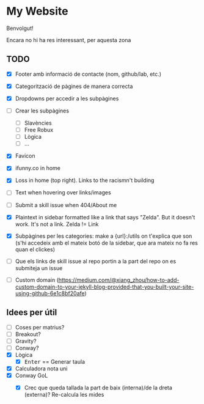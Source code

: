# My Website

Benvolgut!

Encara no hi ha res interessant, per aquesta zona


## TODO
- [X] Footer amb informació de contacte (nom, github/lab, etc.)
- [X] Categorització de pàgines de manera correcta
- [X] Dropdowns per accedir a les subpàgines
- [ ] Crear les subpàgines
    - [ ] Slavències
    - [ ] Free Robux
    - [ ] Lògica
    - [ ] ...
- [X] Favicon
- [X] ifunny.co in home
- [X] Loss in home (top right). Links to the racismn't building
- [ ] Text when hovering over links/images
- [ ] Submit a skill issue when 404/About me
- [X] Plaintext in sidebar formatted like a link that says "Zelda". But it doesn't work. It's not a link. Zelda != Link
- [X] Subpàgines per les categories: make a {url}:/utils on t'explica que son (s'hi accedeix amb el mateix botó de la sidebar, que ara mateix no fa res quan el clickes)
- [ ] Que els links de skill issue al repo portin a la part del repo on es submiteja un issue
- [ ] Custom domain (https://medium.com/@xiang_zhou/how-to-add-custom-domain-to-your-jekyll-blog-provided-that-you-built-your-site-using-github-6e1c8bf20afe)


## Idees per útil
- [ ] Coses per matrius?
- [ ] Breakout?
- [ ] Gravity?
- [ ] Conway?
- [X] Lògica
    - [X] <kbd>Enter</kbd> == Generar taula
- [X] Calculadora nota uni
- [X] Conway GoL
    - [X] Crec que queda tallada la part de baix (interna)/de la dreta (externa)? Re-calcula les mides

